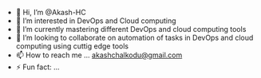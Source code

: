 - 👋 Hi, I’m @Akash-HC
- 👀 I’m interested in DevOps and Cloud computing
- 🌱 I’m currently mastering different DevOps and cloud computing tools
- 💞️ I’m looking to collaborate on automation of tasks in DevOps and cloud computing using cuttig edge tools
- 📫 How to reach me ... akashchalkodu@gmail.com
- ⚡ Fun fact: ...

<!---
Akash-HC/Akash-HC is a ✨ special ✨ repository because its `README.md` (this file) appears on your GitHub profile.
You can click the Preview link to take a look at your changes.
--->
